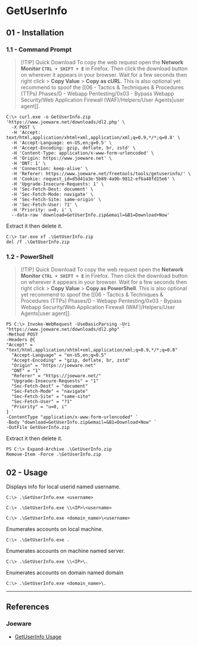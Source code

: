 # GetUserInfo

## 01 - Installation

### 1.1 - Command Prompt

> [!TIP] Quick Download
> To copy the web request open the **Network Monitor `CTRL + SHIFT + E`** in Firefox. Then click the download button on wherever it appears in your browser. Wait for a few seconds then right click > **Copy Value** > **Copy as cURL**. This is also optional yet recommend to spoof the [[06 - Tactics & Techniques & Procedures (TTPs) Phases/D - Webapp Pentesting/0x03 - Bypass Webapp Security/Web Application Firewall (WAF)/Helpers/User Agents|user agent]].

```
C:\> curl.exe -o GetUserInfo.zip 'https://www.joeware.net/downloads/dl2.php' \
  -X POST \
  -H 'Accept: text/html,application/xhtml+xml,application/xml;q=0.9,*/*;q=0.8' \
  -H 'Accept-Language: en-US,en;q=0.5' \
  -H 'Accept-Encoding: gzip, deflate, br, zstd' \
  -H 'Content-Type: application/x-www-form-urlencoded' \
  -H 'Origin: https://www.joeware.net' \
  -H 'DNT: 1' \
  -H 'Connection: keep-alive' \
  -H 'Referer: https://www.joeware.net/freetools/tools/getuserinfo/' \
  -H 'Cookie: request_id=d5d41a3e-5b89-4a9b-9812-ef6a48fd15e6' \
  -H 'Upgrade-Insecure-Requests: 1' \
  -H 'Sec-Fetch-Dest: document' \
  -H 'Sec-Fetch-Mode: navigate' \
  -H 'Sec-Fetch-Site: same-origin' \
  -H 'Sec-Fetch-User: ?1' \
  -H 'Priority: u=0, i' \
  --data-raw 'download=GetUserInfo.zip&email=&B1=Download+Now'
```

Extract it then delete it.

```
C:\> tar.exe xf .\GetUserInfo.zip
del /f .\GetUserInfo.zip
```

### 1.2 - PowerShell

> [!TIP] Quick Download
> To copy the web request open the **Network Monitor `CTRL + SHIFT + E`** in Firefox. Then click the download button on wherever it appears in your browser. Wait for a few seconds then right click > **Copy Value** > **Copy as PowerShell**. This is also optional yet recommend to spoof the [[06 - Tactics & Techniques & Procedures (TTPs) Phases/D - Webapp Pentesting/0x03 - Bypass Webapp Security/Web Application Firewall (WAF)/Helpers/User Agents|user agent]].

```
PS C:\> Invoke-WebRequest -UseBasicParsing -Uri "https://www.joeware.net/downloads/dl2.php" `
-Method POST `
-Headers @{
"Accept" = "text/html,application/xhtml+xml,application/xml;q=0.9,*/*;q=0.8"
  "Accept-Language" = "en-US,en;q=0.5"
  "Accept-Encoding" = "gzip, deflate, br, zstd"
  "Origin" = "https://joeware.net"
  "DNT" = "1"
  "Referer" = "https://joeware.net/"
  "Upgrade-Insecure-Requests" = "1"
  "Sec-Fetch-Dest" = "document"
  "Sec-Fetch-Mode" = "navigate"
  "Sec-Fetch-Site" = "same-site"
  "Sec-Fetch-User" = "?1"
  "Priority" = "u=0, i"
} `
-ContentType "application/x-www-form-urlencoded" `
-Body "download=GetUserInfo.zip&email=&B1=Download+Now" `
-OutFile GetUserInfo.zip
```

Extract it then delete it.

```
PS C:\> Expand-Archive .\GetUserInfo.zip
Remove-Item -Force .\GetUserInfo.zip
```

## 02 - Usage

Displays info for local userid named username.

```
C:\> .\GetUserInfo.exe <username>

C:\> .\GetUserInfo.exe \\<IP>\<username>

C:\> .\GetUserInfo.exe <domain_name>\<username>
```

Enumerates accounts on local machine.

```
C:\> .\GetUserInfo.exe .
```

Enumerates accounts on machine named server.

```
C:\> .\GetUserInfo.exe \\<IP>\.
```

Enumerates accounts on domain named domain

```
C:\> .\GetUserInfo.exe <domain_name>\.
```

---
## References

### Joeware

- [GetUserInfo Usage](https://www.joeware.net/freetools/tools/getuserinfo/index.htm)
